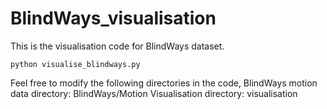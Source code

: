 # BlindWays_visualisation

This is the visualisation code for BlindWays dataset. 

```
python visualise_blindways.py
```

Feel free to modify the following directories in the code,
BlindWays motion data directory: BlindWays/Motion
Visualisation directory: visualisation
